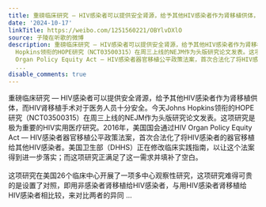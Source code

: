 ```yaml
---
title: 重磅临床研究 — HIV感染者可以提供安全肾源，给予其他HIV感染者作为肾移植供体，而HIV肾移植手术对于医务人员十分安全。今天Johns Hopkins领衔的HOPE研究（NCT0...
date: '2024-10-17'
linkTitle: https://weibo.com/1251560221/OBYlvDXlO
source: 子陵在听歌的微博
description: 重磅临床研究 — HIV感染者可以提供安全肾源，给予其他HIV感染者作为肾移植供体，而HIV肾移植手术对于医务人员十分安全。今天Johns
  Hopkins领衔的HOPE研究（NCT03500315）在周三上线的NEJM作为头版研究论文发表。这项研究是极为重要的HIV实用医疗研究。2016年，美国国会通过HIV
  Organ Policy Equity Act — HIV感染者器官移植公平政策法案，首次合法化了将HIV感染者的器官移植给其他HIV感染者。美国卫生部（DHHS）正在修改临床实践指南，以让这个法案得到进一步落实；而这项研究正满足了这一需求并填补了空白。<br><br>这项研究在美国26个临床中心开展了一项多中心观察性研究，这项研究难得可贵的是设置了对照，即用非感染者肾移植给HIV感染者，与用HIV感染者肾移植给HIV感染者相比较，来对比两者的异同
  ...
disable_comments: true
---
```

重磅临床研究 — HIV感染者可以提供安全肾源，给予其他HIV感染者作为肾移植供体，而HIV肾移植手术对于医务人员十分安全。今天Johns Hopkins领衔的HOPE研究（NCT03500315）在周三上线的NEJM作为头版研究论文发表。这项研究是极为重要的HIV实用医疗研究。2016年，美国国会通过HIV Organ Policy Equity Act — HIV感染者器官移植公平政策法案，首次合法化了将HIV感染者的器官移植给其他HIV感染者。美国卫生部（DHHS）正在修改临床实践指南，以让这个法案得到进一步落实；而这项研究正满足了这一需求并填补了空白。<br><br>这项研究在美国26个临床中心开展了一项多中心观察性研究，这项研究难得可贵的是设置了对照，即用非感染者肾移植给HIV感染者，与用HIV感染者肾移植给HIV感染者相比较，来对比两者的异同 ...